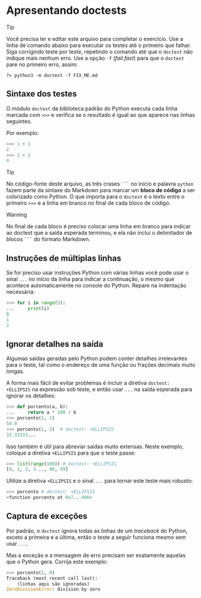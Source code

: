 # Apresentando doctests

> [!TIP]
> Você precisa ler e editar este arquivo para completar o exercício.
> Use a linha de comando abaixo para executar os testes até o primeiro
> que falhar. Siga corrigindo teste por teste, repetindo o comando até
> que o `doctest` não indique mais nenhum erro.
> Use a opção `-f` (*fail fast*) para que o `doctest` pare no primeiro
> erro, assim:

```shell
?> python3 -m doctest -f FIX_ME.md
```

## Sintaxe dos testes

O módulo `doctest` da biblioteca padrão do Python executa cada linha
marcada com `>>>` e verifica se o resultado é igual ao que aparece
nas linhas seguintes.

Por exemplo:

```python
>>> 1 + 1
2
>>> 2 + 2
4

```

> [!TIP]
> No código-fonte deste arquivo, as três crases ` ``` ` no início e
> palavra `python` fazem parte da sintaxe do Markdown para marcar
> um **bloco de código** a ser colorizado como Python.
> O que importa para o `doctest` é o texto entre o primeiro `>>>`
> e a linha em branco no final de cada bloco de código.

> [!WARNING]
> No final de cada bloco é preciso colocar uma linha em branco para
> indicar ao doctest que a saída esperada terminou, e ela não inclui
> o delimitador de blocos ` ``` ` do formato Markdown.

## Instruções de múltiplas linhas

Se for preciso usar instruções Python com várias linhas você
pode usar o sinal `...` no início da linha para indicar a continuação,
o mesmo que acontece automaticamente no console do Python.
Repare na indentação necessária:

```python
>>> for i in range(3):
...     print(i)
0
1
2

```

## Ignorar detalhes na saída

Algumas saídas geradas pelo Python podem conter detalhes irrelevantes
para o teste, tal como o endereço de uma função ou frações decimais
muito longas.

A forma mais fácil de evitar problemas é incluir a diretiva
`doctest: +ELLIPSIS` na expressão sob teste, e então usar `...`
na saída esperada para ignorar os detalhes:

```python
>>> def porcento(a, b):
...     return a * 100 / b
>>> porcento(1, 2)
50.0
>>> porcento(1, 3)  # doctest: +ELLIPSIS
33.33333...

```

Isso também é útil para abreviar saídas muito extensas.
Neste exemplo, coloque a diretiva `+ELLIPSIS` para que o teste passe:

```python
>>> list(range(100)) # doctest: +ELLIPSIS
[0, 1, 2, 3..., 98, 99]

```

Utilize a diretiva `+ELLIPSIS` e o sinal `...` para tornar este
teste mais robusto:

```python
>>> porcento # doctest: +ELLIPSIS
<function porcento at 0x7...490>

```

## Captura de exceções

Por padrão, o `doctest` ignora todas as linhas de um *traceback*
do Python, exceto a primeira e a última, então o teste a seguir
funciona mesmo sem usar `...`.

Mas a exceção e a mensagem de erro precisam ser exatamente
aquelas que o Python gera. Corrija este exemplo:

```python
>>> porcento(1, 0)
Traceback (most recent call last):
    (linhas aqui são ignoradas)
ZeroDivisionError: division by zero

```
